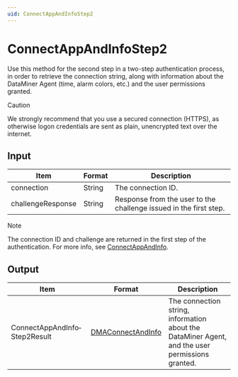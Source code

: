 ```yaml
---
uid: ConnectAppAndInfoStep2
---
```


# ConnectAppAndInfoStep2

Use this method for the second step in a two-step authentication process, in order to retrieve the connection string, along with information about the DataMiner Agent (time, alarm colors, etc.) and the user permissions granted.

> [!CAUTION]
> We strongly recommend that you use a secured connection (HTTPS), as otherwise logon credentials are sent as plain, unencrypted text over the internet.

## Input

| Item              | Format | Description                                                       |
|-------------------|--------|-------------------------------------------------------------------|
| connection        | String | The connection ID.                                                |
| challengeResponse | String | Response from the user to the challenge issued in the first step. |

> [!NOTE]
> The connection ID and challenge are returned in the first step of the authentication. For more info, see [ConnectAppAndInfo](xref:ConnectAppAndInfo).

## Output

| Item | Format | Description |
|--|--|--|
| ConnectAppAndInfo­Step2Result | [DMAConnectAndInfo](xref:DMAConnectAndInfo) | The connection string, information about the DataMiner Agent, and the user permissions granted. |
